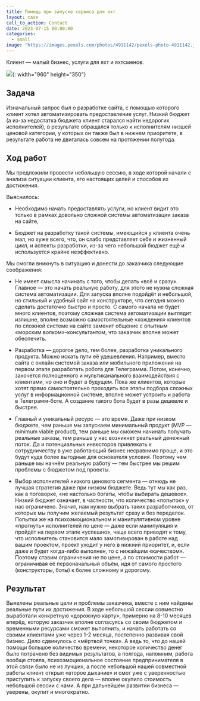 ```yaml
---
title: Помощь при запуске сервиса для яхт
layout: case
call_to_action: Contact
date: 2023-07-15 00:00:00
categories:
  - small
image: "https://images.pexels.com/photos/4911142/pexels-photo-4911142.jpeg?auto=compress&cs=tinysrgb&w=600&h=450"
---
```


Клиент — малый бизнес, услуги для яхт и яхтсменов.

![](https://images.pexels.com/photos/4911142/pexels-photo-4911142.jpeg?auto=compress&cs=tinysrgb&w=960){: width="960" height="350"}

## Задача

Изначальный запрос был о разработке сайта, с помощью которого клиент хотел автоматизировать предоставление услуг. Низкий бюджет (а из-за недостатка бюджета клиент старался найти недорогих исполнителей), в результате обращался только к исполнителям низшей ценовой категории, у которых он также был в нижнем приоритете, в результате работа не двигалась совсем на протяжении полугода.

## Ход работ

Мы предложили провести небольшую сессию, в ходе которой начали с анализа ситуации клиента, его настоящих целей и способов их достижения.

Выяснилось:

* Необходимо начать предоставлять услуги, но клиент видит это только в рамках довольно сложной системы автоматизации заказа на сайте,

* Бюджет на разработку такой системы, имеющийся у клиента очень мал, но хуже всего, что, он слабо представляет себе и жизненный цикл, и аспекты разработки, из-за чего небольшой бюджет ещё и используется крайне неэффективно.

Мы смогли вникнуть в ситуацию и донести до заказчика следующие соображения:

* Не имеет смысла начинать с того, чтобы делать «всё и сразу». Главное — это начать реальную работу, для этого не нужна сложная система автоматизации. Для запуска вполне подойдёт и небольшой, но стильный и удобный сайт на конструкторе, что сегодня можно сделать достаточно быстро и просто. С самого начала не будет много клиентов, поэтому сложная система автоматизации выглядит излишне, вполне возможно самостоятельные «хождения» клиентов по сложной системе на сайте заменит общение с опытным «морским волком»-консультантом, что заказчик вполне может обеспечить.

* Разработка — дорогое дело, тем более, разработка уникального продукта. Можно искать пути её удешевления. Например, вместо сайта с онлайн системой заказа или мобильного приложения на первом этапе разработать робота для Телеграмма. Потом, конечно, захочется полноценного и мультиканального взаимодействия с клиентами, но оно и будет в будущем. Пока же клиентов, которые хотят прямо самостоятельно проходить все этапы подбора сложных услуг в информационной системе, вполне может устроить и работа в Телеграмм-боте. А создание такого бота будет в разы дешевле и быстрее.

* Главный и уникальный ресурс — это время. Даже при низком бюджете, чем раньше мы запускаем минимальный продукт (MVP — minimum viable product), тем раньше мы сможем начинать получать реальные заказы, тем раньше у нас возникнет реальный денежный поток. Да и потенциальных инвесторов привлекать к сотрудничеству в уже работающий бизнес несравнимо проще, и это будут куда более выгодные для основателя условия. Поэтому чем раньше мы начнём реальную работу — тем быстрее мы решим проблемы с бюджетом под проекты.

* Выбор исполнителей низкого ценового сегмента — отнюдь не лучшая стратегия даже при низком бюджете. Ведь тут мы как раз, как в поговорке, «не настолько богаты, чтобы выбирать дешевое». Низкий бюджет означает, в частности, что количество «попыток» у нас ограничено. Значит, нам нужно выбрать таких разработчиков, от которых мы получим желаемый результат сразу и без переделок. Попытки же на психоэмоциональном и манипулятивном уровне «прогнуть» исполнителей по цене — даже если манипуляция и пройдёт на первом этапе «успешно», чаще всего приводят к тому, что исполнитель становится мало замотивирован в работе над вашим проектом, проект уходит у него в нижний приоритет, и, если даже и будет когда-либо выполнен, то с нижайшим «качеством». Поэтому ставим ограничения не по цене, а по стоимости работ — ограничивая её первоначальный объём, идя от самого простого (конструкторы, боты) к более сложному и дорогому.

## Результат

Выявлены реальные цели и проблемы заказчика, вместе с ним найдены реальные пути их достижения. В ходе небольшой сессии совместно выработали конкретную «дорожную карту», примерно на 8-10 месяцев вперёд, которую заказчик вполне согласуясь со своим бюджетом и временными ресурсами сможет выполнить, и начать работать со своими клиентами уже через 1-2 месяца, постепенно развивая свой бизнес. Дело сдвинулось с «мёртвой точки». А ведь то, что до нашей помощи большое количество времени, некоторое количество денег было потрачено без видимых результатов, а полгода, напомним, работа вообще стояла, психоэмоциональное состояние предпринимателя в этой связи было не из лучших, а после небольшой нашей совместной работы клиент открыл «второе дыхание» и смог уже с уверенностью приступить к запуску своего дела — вполне окупило стоимость небольшой сессии с нами. А при дальнейшем развитии бизнеса — уверены, окупит и многократно.